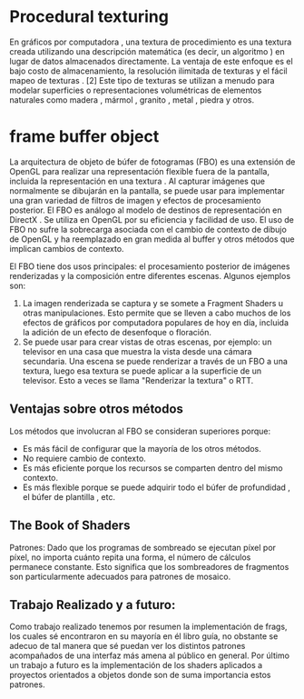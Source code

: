 # Procedural texturing
En gráficos por computadora , una textura de procedimiento es una textura creada
utilizando una descripción matemática (es decir, un algoritmo ) en lugar de datos
almacenados directamente. La ventaja de este enfoque es el bajo costo de
almacenamiento, la resolución ilimitada de texturas y el fácil mapeo de texturas . [2]
Este tipo de texturas se utilizan a menudo para modelar superficies o
representaciones volumétricas de elementos naturales como madera , mármol ,
granito , metal , piedra y otros.








# frame buffer object

La arquitectura de objeto de búfer de fotogramas (FBO) es una extensión de
OpenGL para realizar una representación flexible fuera de la pantalla, incluida la
representación en una textura . Al capturar imágenes que normalmente se dibujarán
en la pantalla, se puede usar para implementar una gran variedad de filtros de
imagen y efectos de procesamiento posterior. El FBO es análogo al modelo de
destinos de representación en DirectX . Se utiliza en OpenGL por su eficiencia y
facilidad de uso. El uso de FBO no sufre la sobrecarga asociada con el cambio de
contexto de dibujo de OpenGL y ha reemplazado en gran medida al buffer y otros
métodos que implican cambios de contexto.

El FBO tiene dos usos principales: el procesamiento posterior de imágenes
renderizadas y la composición entre diferentes escenas. Algunos ejemplos son:
1. La imagen renderizada se captura y se somete a Fragment Shaders u otras
manipulaciones. Esto permite que se lleven a cabo muchos de los efectos de
gráficos por computadora populares de hoy en día, incluida la adición de un
efecto de desenfoque o floración.
2. Se puede usar para crear vistas de otras escenas, por ejemplo: un televisor
en una casa que muestra la vista desde una cámara secundaria. Una escena
se puede renderizar a través de un FBO a una textura, luego esa textura se
puede aplicar a la superficie de un televisor. Esto a veces se llama
"Renderizar la textura" o RTT.

## Ventajas sobre otros métodos

Los métodos que involucran al FBO se consideran superiores porque:
* Es más fácil de configurar que la mayoría de los otros métodos.
* No requiere cambio de contexto.
* Es más eficiente porque los recursos se comparten dentro del mismo
contexto.
* Es más flexible porque se puede adquirir todo el búfer de profundidad , el
búfer de plantilla , etc.

## The Book of Shaders

Patrones:
Dado que los programas de sombreado se ejecutan píxel por píxel, no importa
cuánto repita una forma, el número de cálculos permanece constante. Esto significa
que los sombreadores de fragmentos son particularmente adecuados para patrones
de mosaico.

## Trabajo Realizado y a futuro:

Como trabajo realizado tenemos por resumen la implementación de frags, los cuales
sé encontraron en su mayoría en él libro guía, no obstante se adecuo de tal manera
que sé puedan ver los distintos patrones acompañados de una interfaz más amena
al público en general.
Por último un trabajo a futuro es la implementación de los shaders aplicados a
proyectos orientados a objetos donde son de suma importancia estos patrones.